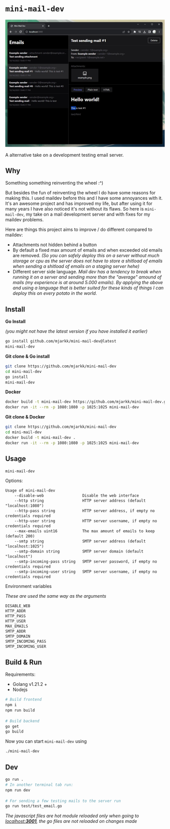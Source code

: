 # `mini-mail-dev`

![Screenshot](/screenshot.jpg?raw=true "Screnshot")

A alternative take on a development testing email server.

## Why

Something something reinventing the wheel :^)

But besides the fun of reinventing the wheel I do have some reasons for making this.
I used maildev before this and I have some annoyances with it. It's an awesome project and has improved my life, but after using it for many years I have also noticed it's not without its flaws. So here is `mini-mail-dev`, my take on a mail development server and with fixes for my maildev problems.

Here are things this project aims to improve / do different compared to maildev:

- Attachments not hidden behind a button
- By default a fixed max amount of emails and when exceeded old emails are removed. _(So you can safely deploy this on a server without much storage or cpu as the server does not have to store a shitload of emails when sending a shitload of emails on a staging server hehe)_
- Different server side language. _Mail dev has a tendency to break when running it on a server and sending more than the "average" amound of mails (my experience is at around 5.000 emails). By applying the above and using a language that is better suited for these kinds of things I can deploy this on every potato in the world._

## Install

**Go Install**

_(you might not have the latest version if you have installed it earlier)_

```bash
go install github.com/mjarkk/mini-mail-dev@latest
mini-mail-dev
```

**Git clone & Go install**

```bash
git clone https://github.com/mjarkk/mini-mail-dev
cd mini-mail-dev
go install
mini-mail-dev
```

**Docker**

```bash
docker build -t mini-mail-dev https://github.com/mjarkk/mini-mail-dev.git#main
docker run -it --rm -p 1080:1080 -p 1025:1025 mini-mail-dev
```

**Git clone & Docker**

```bash
git clone https://github.com/mjarkk/mini-mail-dev
cd mini-mail-dev
docker build -t mini-mail-dev .
docker run -it --rm -p 1080:1080 -p 1025:1025 mini-mail-dev
```

## Usage

```sh
mini-mail-dev
```

Options:

```
Usage of mini-mail-dev
    --disable-web                 Disable the web interface
    --http string                 HTTP server address (default "localhost:1080")
    --http-pass string            HTTP server address, if empty no credentials required
    --http-user string            HTTP server username, if empty no credentials required
    --max-emails uint16           The max amount of emails to keep (default 200)
    --smtp string                 SMTP server address (default "localhost:1025")
    --smtp-domain string          SMTP server domain (default "localhost")
    --smtp-incoming-pass string   SMTP server password, if empty no credentials required
    --smtp-incoming-user string   SMTP server username, if empty no credentials required
```

Environment variables

_These are used the same way as the arguments_

```
DISABLE_WEB
HTTP_ADDR
HTTP_PASS
HTTP_USER
MAX_EMAILS
SMTP_ADDR
SMTP_DOMAIN
SMTP_INCOMING_PASS
SMTP_INCOMING_USER
```

## Build & Run

Requirements:

- Golang v1.21.2 +
- Nodejs

```bash
# Build frontend
npm i
npm run build

# Build backend
go get
go build
```

Now you can start `mini-mail-dev` using

```bash
./mini-mail-dev
```

## Dev

```bash
go run .
# In another terminal tab run:
npm run dev

# For sending a few testing mails to the server run
go run test/test_email.go
```

_The javascript files are hot module reloaded only when going to [localhost:**3001**](http://localhost:3001), the go files are not reloaded on changes made_
